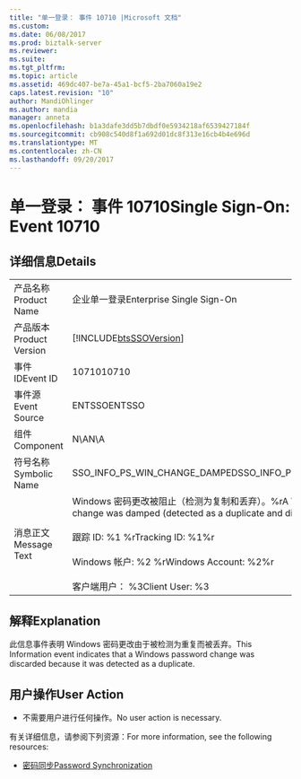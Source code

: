 ```yaml
---
title: "单一登录： 事件 10710 |Microsoft 文档"
ms.custom: 
ms.date: 06/08/2017
ms.prod: biztalk-server
ms.reviewer: 
ms.suite: 
ms.tgt_pltfrm: 
ms.topic: article
ms.assetid: 469dc407-be7a-45a1-bcf5-2ba7060a19e2
caps.latest.revision: "10"
author: MandiOhlinger
ms.author: mandia
manager: anneta
ms.openlocfilehash: b1a3dafe3dd5b7dbdf0e5934218af6539427184f
ms.sourcegitcommit: cb908c540d8f1a692d01dc8f313e16cb4b4e696d
ms.translationtype: MT
ms.contentlocale: zh-CN
ms.lasthandoff: 09/20/2017
---
```

# <a name="single-sign-on-event-10710"></a><span data-ttu-id="086e9-102">单一登录： 事件 10710</span><span class="sxs-lookup"><span data-stu-id="086e9-102">Single Sign-On: Event 10710</span></span>
## <a name="details"></a><span data-ttu-id="086e9-103">详细信息</span><span class="sxs-lookup"><span data-stu-id="086e9-103">Details</span></span>  
  
|||  
|-|-|  
|<span data-ttu-id="086e9-104">产品名称</span><span class="sxs-lookup"><span data-stu-id="086e9-104">Product Name</span></span>|<span data-ttu-id="086e9-105">企业单一登录</span><span class="sxs-lookup"><span data-stu-id="086e9-105">Enterprise Single Sign-On</span></span>|  
|<span data-ttu-id="086e9-106">产品版本</span><span class="sxs-lookup"><span data-stu-id="086e9-106">Product Version</span></span>|[!INCLUDE[btsSSOVersion](../includes/btsssoversion-md.md)]|  
|<span data-ttu-id="086e9-107">事件 ID</span><span class="sxs-lookup"><span data-stu-id="086e9-107">Event ID</span></span>|<span data-ttu-id="086e9-108">10710</span><span class="sxs-lookup"><span data-stu-id="086e9-108">10710</span></span>|  
|<span data-ttu-id="086e9-109">事件源</span><span class="sxs-lookup"><span data-stu-id="086e9-109">Event Source</span></span>|<span data-ttu-id="086e9-110">ENTSSO</span><span class="sxs-lookup"><span data-stu-id="086e9-110">ENTSSO</span></span>|  
|<span data-ttu-id="086e9-111">组件</span><span class="sxs-lookup"><span data-stu-id="086e9-111">Component</span></span>|<span data-ttu-id="086e9-112">N\A</span><span class="sxs-lookup"><span data-stu-id="086e9-112">N\A</span></span>|  
|<span data-ttu-id="086e9-113">符号名称</span><span class="sxs-lookup"><span data-stu-id="086e9-113">Symbolic Name</span></span>|<span data-ttu-id="086e9-114">SSO_INFO_PS_WIN_CHANGE_DAMPED</span><span class="sxs-lookup"><span data-stu-id="086e9-114">SSO_INFO_PS_WIN_CHANGE_DAMPED</span></span>|  
|<span data-ttu-id="086e9-115">消息正文</span><span class="sxs-lookup"><span data-stu-id="086e9-115">Message Text</span></span>|<span data-ttu-id="086e9-116">Windows 密码更改被阻止（检测为复制和丢弃）。%r</span><span class="sxs-lookup"><span data-stu-id="086e9-116">A Windows password change was damped (detected as a duplicate and discarded).%r</span></span><br /><br /> <span data-ttu-id="086e9-117">跟踪 ID: %1 %r</span><span class="sxs-lookup"><span data-stu-id="086e9-117">Tracking ID: %1%r</span></span><br /><br /> <span data-ttu-id="086e9-118">Windows 帐户: %2 %r</span><span class="sxs-lookup"><span data-stu-id="086e9-118">Windows Account: %2%r</span></span><br /><br /> <span data-ttu-id="086e9-119">客户端用户： %3</span><span class="sxs-lookup"><span data-stu-id="086e9-119">Client User: %3</span></span>|  
  
## <a name="explanation"></a><span data-ttu-id="086e9-120">解释</span><span class="sxs-lookup"><span data-stu-id="086e9-120">Explanation</span></span>  
 <span data-ttu-id="086e9-121">此信息事件表明 Windows 密码更改由于被检测为重复而被丢弃。</span><span class="sxs-lookup"><span data-stu-id="086e9-121">This Information event indicates that a Windows password change was discarded because it was detected as a duplicate.</span></span>  
  
## <a name="user-action"></a><span data-ttu-id="086e9-122">用户操作</span><span class="sxs-lookup"><span data-stu-id="086e9-122">User Action</span></span>  
  
-   <span data-ttu-id="086e9-123">不需要用户进行任何操作。</span><span class="sxs-lookup"><span data-stu-id="086e9-123">No user action is necessary.</span></span>  
  
 <span data-ttu-id="086e9-124">有关详细信息，请参阅下列资源：</span><span class="sxs-lookup"><span data-stu-id="086e9-124">For more information, see the following resources:</span></span>  
  
-   [<span data-ttu-id="086e9-125">密码同步</span><span class="sxs-lookup"><span data-stu-id="086e9-125">Password Synchronization</span></span>](../core/password-synchronization2.md)